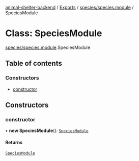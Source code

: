 [animal-shelter-backend](../README.md) / [Exports](../modules.md) / [species/species.module](../modules/species_species_module.md) / SpeciesModule

# Class: SpeciesModule

[species/species.module](../modules/species_species_module.md).SpeciesModule

## Table of contents

### Constructors

- [constructor](species_species_module.SpeciesModule.md#constructor)

## Constructors

### constructor

• **new SpeciesModule**(): [`SpeciesModule`](species_species_module.SpeciesModule.md)

#### Returns

[`SpeciesModule`](species_species_module.SpeciesModule.md)
